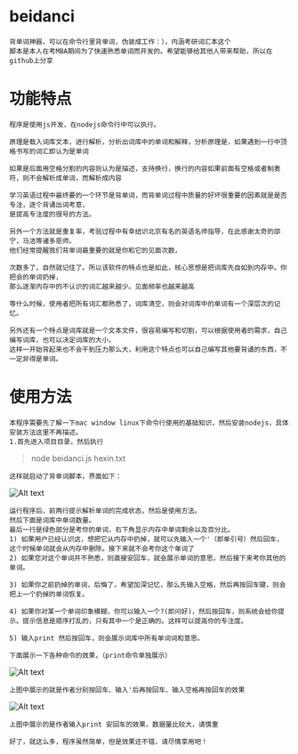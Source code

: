 # beidanci

    背单词神器，可以在命令行里背单词，伪装成工作：），内涵考研词汇本这个
    脚本是本人在考MBA期间为了快速熟悉单词而开发的。希望能够给其他人带来帮助，所以在github上分享

# 功能特点
   
    程序是使用js开发，在nodejs命令行中可以执行。
    
    原理是载入词库文本，进行解析，分析出词库中的单词和解释，分析原理是，如果遇到一行中顶格书写的词汇即认为是单词
    
    如果是后面用空格分割的内容则认为是描述，支持换行，换行的内容如果前面有空格或者制表符，则不会解析成单词，而解析成内容
    
    学习英语过程中最终要的一个环节是背单词，而背单词过程中质量的好坏很重要的因素就是是否专注，逐个背诵出词考意，
    是提高专注度的很号的方法。
    
    另外一个方法就是重复率，考验过程中有幸结识北京有名的英语名师指导，在此感谢太奇的邵宁，马洁等诸多恩师。
    他们经常提醒我们背单词最重要的就是你和它的见面次数，
    
    次数多了，自然就记住了。所以该软件的特点也是如此，核心思想是把词库先自如到内存中。你把会的单词扔掉，
    那么逐渐内存中的不认识的词汇越来越少。见面频率也越来越高
    
    等什么时候，使用者把所有词汇都熟悉了，词库清空，则会对词库中的单词有一个深层次的记忆。
    
    另外还有一个特点是词库就是一个文本文件，很容易编写和切割，可以根据使用者的需求，自己编写词库，也可以决定词库的大小，
    这样一开始背起来也不会干到压力那么大，利用这个特点也可以自己编写其他要背诵的东西，不一定非得是单词。

# 使用方法
    
    本程序需要先了解一下mac window linux下命令行使用的基础知识，然后安装nodejs，具体安装方法这里不再描述。
    1.首先进入项目目录，然后执行

> node beidanci.js hexin.txt

    这样就启动了背单词脚本，界面如下：
![Alt text](https://github.com/sioomy/beidanci/blob/master/resouce/01.png?raw=true)

    运行程序后，前两行提示解析单词的完成状态，然后是使用方法。
    然后下面是词库中单词数量。
    最后一行是绿色部分是考你的单词，右下角显示内存中单词剩余以及百分比。
    1) 如果用户已经认识这，想把它从内存中扔掉，就可以先输入一个'（即单引号）然后回车，这个时候单词就会从内存中删除。接下来就不会考你这个单词了
    2) 如果您对这个单词并不熟悉，则直接安回车，就会展示单词的意思，然后接下来考你其他的单词。

    3) 如果你之前扔掉的单词，后悔了，希望加深记忆，那么先输入空格，然后再按回车键，则会把上一个扔掉的单词恢复。

    4) 如果你对某一个单词印象模糊，你可以输入一个?(即问好)，然后按回车，则系统会给你提示。提示信息是顺序打乱的，只有其中一个是正确的。这样可以提高你的专注度。

    5) 输入print 然后按回车，则会展示词库中所有单词词和意思。

    下面展示一下各种命令的效果，（print命令单独展示）

![Alt text](https://github.com/sioomy/beidanci/blob/master/resouce/02.png?raw=true)
    
    上图中展示的就是作者分别按回车、输入'后再按回车、输入空格再按回车的效果

    
![Alt text](https://github.com/sioomy/beidanci/blob/master/resouce/02.png?raw=true)

    上图中展示的是作者输入print 安回车的效果，数据量比较大，请慎重

    好了，就这么多，程序虽然简单，但是效果还不错，请尽情享用吧！
